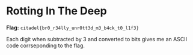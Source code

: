 # Rotting In The Deep

**Flag:** `citadel{br0_r34lly_unr0tt3d_m3_b4ck_t0_l1f3}`

Each digit when subtracted by 3 and converted to bits gives me an ASCII code corrseponding to the flag.
